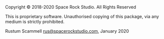 Copyright © 2018-2020 Space Rock Studio. All Rights Reserved

This is proprietary software.
Unauthorised copying of this package, via any medium is strictly prohibited. 

Rustum Scammell <rus@spacerockstudio.com>, January 2020